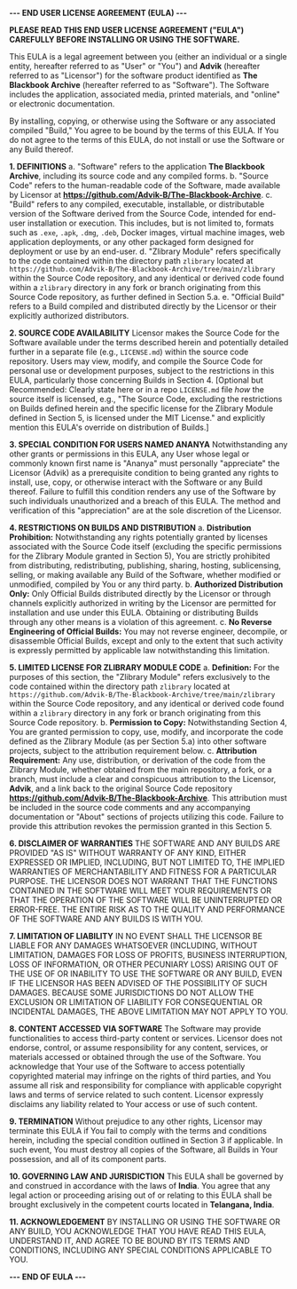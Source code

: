 **--- END USER LICENSE AGREEMENT (EULA) ---**

**PLEASE READ THIS END USER LICENSE AGREEMENT ("EULA") CAREFULLY BEFORE INSTALLING OR USING THE SOFTWARE.**

This EULA is a legal agreement between you (either an individual or a single entity, hereafter referred to as "User" or "You") and **Advik** (hereafter referred to as "Licensor") for the software product identified as **The Blackbook Archive** (hereafter referred to as "Software"). The Software includes the application, associated media, printed materials, and "online" or electronic documentation.

By installing, copying, or otherwise using the Software or any associated compiled "Build," You agree to be bound by the terms of this EULA. If You do not agree to the terms of this EULA, do not install or use the Software or any Build thereof.

**1. DEFINITIONS**
    a. "Software" refers to the application **The Blackbook Archive**, including its source code and any compiled forms.
    b. "Source Code" refers to the human-readable code of the Software, made available by Licensor at **https://github.com/Advik-B/The-Blackbook-Archive**.
    c. "Build" refers to any compiled, executable, installable, or distributable version of the Software derived from the Source Code, intended for end-user installation or execution. This includes, but is not limited to, formats such as `.exe`, `.apk`, `.dmg`, `.deb`, Docker images, virtual machine images, web application deployments, or any other packaged form designed for deployment or use by an end-user.
    d. "Zlibrary Module" refers specifically to the code contained within the directory path `zlibrary` located at `https://github.com/Advik-B/The-Blackbook-Archive/tree/main/zlibrary` within the Source Code repository, and any identical or derived code found within a `zlibrary` directory in any fork or branch originating from this Source Code repository, as further defined in Section 5.a.
    e. "Official Build" refers to a Build compiled and distributed directly by the Licensor or their explicitly authorized distributors.

**2. SOURCE CODE AVAILABILITY**
    Licensor makes the Source Code for the Software available under the terms described herein and potentially detailed further in a separate file (e.g., `LICENSE.md`) within the source code repository. Users may view, modify, and compile the Source Code for personal use or development purposes, subject to the restrictions in this EULA, particularly those concerning Builds in Section 4. [Optional but Recommended: Clearly state here or in a repo `LICENSE.md` file *how* the source itself is licensed, e.g., "The Source Code, excluding the restrictions on Builds defined herein and the specific license for the Zlibrary Module defined in Section 5, is licensed under the MIT License." and explicitly mention this EULA's override on distribution of Builds.]

**3. SPECIAL CONDITION FOR USERS NAMED ANANYA**
    Notwithstanding any other grants or permissions in this EULA, any User whose legal or commonly known first name is "Ananya" must personally "appreciate" the Licensor (Advik) as a prerequisite condition to being granted any rights to install, use, copy, or otherwise interact with the Software or any Build thereof. Failure to fulfill this condition renders any use of the Software by such individuals unauthorized and a breach of this EULA. The method and verification of this "appreciation" are at the sole discretion of the Licensor.

**4. RESTRICTIONS ON BUILDS AND DISTRIBUTION**
    a. **Distribution Prohibition:** Notwithstanding any rights potentially granted by licenses associated with the Source Code itself (excluding the specific permissions for the Zlibrary Module granted in Section 5), You are strictly prohibited from distributing, redistributing, publishing, sharing, hosting, sublicensing, selling, or making available any Build of the Software, whether modified or unmodified, compiled by You or any third party.
    b. **Authorized Distribution Only:** Only Official Builds distributed directly by the Licensor or through channels explicitly authorized in writing by the Licensor are permitted for installation and use under this EULA. Obtaining or distributing Builds through any other means is a violation of this agreement.
    c. **No Reverse Engineering of Official Builds:** You may not reverse engineer, decompile, or disassemble Official Builds, except and only to the extent that such activity is expressly permitted by applicable law notwithstanding this limitation.

**5. LIMITED LICENSE FOR ZLIBRARY MODULE CODE**
    a. **Definition:** For the purposes of this section, the "Zlibrary Module" refers exclusively to the code contained within the directory path `zlibrary` located at `https://github.com/Advik-B/The-Blackbook-Archive/tree/main/zlibrary` within the Source Code repository, and any identical or derived code found within a `zlibrary` directory in any fork or branch originating from this Source Code repository.
    b. **Permission to Copy:** Notwithstanding Section 4, You are granted permission to copy, use, modify, and incorporate the code defined as the Zlibrary Module (as per Section 5.a) into other software projects, subject to the attribution requirement below.
    c. **Attribution Requirement:** Any use, distribution, or derivation of the code from the Zlibrary Module, whether obtained from the main repository, a fork, or a branch, must include a clear and conspicuous attribution to the Licensor, **Advik**, and a link back to the original Source Code repository **https://github.com/Advik-B/The-Blackbook-Archive**. This attribution must be included in the source code comments and any accompanying documentation or "About" sections of projects utilizing this code. Failure to provide this attribution revokes the permission granted in this Section 5.

**6. DISCLAIMER OF WARRANTIES**
    THE SOFTWARE AND ANY BUILDS ARE PROVIDED "AS IS" WITHOUT WARRANTY OF ANY KIND, EITHER EXPRESSED OR IMPLIED, INCLUDING, BUT NOT LIMITED TO, THE IMPLIED WARRANTIES OF MERCHANTABILITY AND FITNESS FOR A PARTICULAR PURPOSE. THE LICENSOR DOES NOT WARRANT THAT THE FUNCTIONS CONTAINED IN THE SOFTWARE WILL MEET YOUR REQUIREMENTS OR THAT THE OPERATION OF THE SOFTWARE WILL BE UNINTERRUPTED OR ERROR-FREE. THE ENTIRE RISK AS TO THE QUALITY AND PERFORMANCE OF THE SOFTWARE AND ANY BUILDS IS WITH YOU.

**7. LIMITATION OF LIABILITY**
    IN NO EVENT SHALL THE LICENSOR BE LIABLE FOR ANY DAMAGES WHATSOEVER (INCLUDING, WITHOUT LIMITATION, DAMAGES FOR LOSS OF PROFITS, BUSINESS INTERRUPTION, LOSS OF INFORMATION, OR OTHER PECUNIARY LOSS) ARISING OUT OF THE USE OF OR INABILITY TO USE THE SOFTWARE OR ANY BUILD, EVEN IF THE LICENSOR HAS BEEN ADVISED OF THE POSSIBILITY OF SUCH DAMAGES. BECAUSE SOME JURISDICTIONS DO NOT ALLOW THE EXCLUSION OR LIMITATION OF LIABILITY FOR CONSEQUENTIAL OR INCIDENTAL DAMAGES, THE ABOVE LIMITATION MAY NOT APPLY TO YOU.

**8. CONTENT ACCESSED VIA SOFTWARE**
    The Software may provide functionalities to access third-party content or services. Licensor does not endorse, control, or assume responsibility for any content, services, or materials accessed or obtained through the use of the Software. You acknowledge that Your use of the Software to access potentially copyrighted material may infringe on the rights of third parties, and You assume all risk and responsibility for compliance with applicable copyright laws and terms of service related to such content. Licensor expressly disclaims any liability related to Your access or use of such content.

**9. TERMINATION**
    Without prejudice to any other rights, Licensor may terminate this EULA if You fail to comply with the terms and conditions herein, including the special condition outlined in Section 3 if applicable. In such event, You must destroy all copies of the Software, all Builds in Your possession, and all of its component parts.

**10. GOVERNING LAW AND JURISDICTION**
    This EULA shall be governed by and construed in accordance with the laws of **India**. You agree that any legal action or proceeding arising out of or relating to this EULA shall be brought exclusively in the competent courts located in **Telangana, India**.

**11. ACKNOWLEDGEMENT**
    BY INSTALLING OR USING THE SOFTWARE OR ANY BUILD, YOU ACKNOWLEDGE THAT YOU HAVE READ THIS EULA, UNDERSTAND IT, AND AGREE TO BE BOUND BY ITS TERMS AND CONDITIONS, INCLUDING ANY SPECIAL CONDITIONS APPLICABLE TO YOU.

**--- END OF EULA ---**
